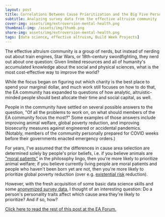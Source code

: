 ```yaml
---
layout: post
title: Correlations Between Cause Prioritization and the Big Five Personality Traits
subtitle: Analyzing survey data from the effective altruism community
cover-img: assets/img/extroversion-mental-health.png
thumbnail-img: /assets/img/thumb.png
share-img: assets/img/extroversion-mental-health.png
tags: [data science, effective altruism, Build Week Projects]
---
```


The effective altruism community is a group of nerds, but instead of nerding out about train engines, Star Wars, or 18th-century swordfighting, they nerd out about one question: Given limited resources and all of humanity's accumulated knowledge about the social and physical sciences, what is the most cost-effective way to improve the world? 

While the focus began on figuring out which charity is the best place to spend your marginal dollar, and much work still focuses on how to do that, the EA community has expanded to questions of how analytic, altruistic-minded people should best allocate their time and social capital, as well.

People in the community have settled on several possible answers to the question, "Of all the problems to work on, on what should members of the EA community focus the most?" Some examples of those answers include improving animal welfare, global poverty reduction, and improving biosecurity measures against engineered or accidental pandemics. (Notably, members of the community personally prepared for COVID weeks before their governments enacted emergency orders.) 

For years, I've assumed that the differences in cause area selection are determined solely by people's prior beliefs, i.e. if you believe animals are ["moral patients"](https://concepts.effectivealtruism.org/concepts/moral-patienthood/) in the philosophy lingo, then you're more likely to prioritize animal welfare; if you believe currently living people are moral patients and people who haven't been born yet are not, then you're more likely to prioritize global poverty reduction (over e.g. [existential risk](https://concepts.effectivealtruism.org/concepts/existential-risks/) reduction). 

However, with the fresh acquisition of some basic data science skills and some [anonymized survey data](https://github.com/rethinkpriorities/ea-data/tree/master/data), I thought of an interesting question: Do a person's personality traits affect which cause area they're likely to prioritize? And if so, how?

[Click here to read the rest of this post at the EA Forum.](https://)
